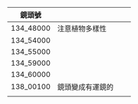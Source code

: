 | 鏡頭號       |          |     |     |
| --------- | -------- | --- | --- |
| 134_48000 | 注意植物多樣性  |     |     |
| 134_54000 |          |     |     |
| 134_55000 |          |     |     |
| 134_59000 |          |     |     |
| 134_60000 |          |     |     |
| 138_00100 | 鏡頭變成有運鏡的 |     |     |
|           |          |     |     |
